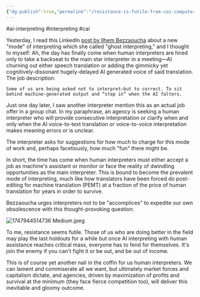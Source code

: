 ```yaml
---
{"dg-publish":true,"permalink":"/resistance-is-futile-from-cai-computer-assisted-interpreting-or-ai-assisted-human-interpreting-to-human-assisted-ai-interpreting/","noteIcon":"2"}
---
```


#ai-interpreting
#interpreting 
#cai 

Yesterday, I read this LinkedIn [post by Ilhem Bezzaoucha](https://www.linkedin.com/posts/ilhem-bezzaoucha-a4227312b_ai-and-the-rise-of-the-ghost-interpreter-activity-7331410676055269377-cw9D?utm_source=social_share_send&utm_medium=member_desktop_web&rcm=ACoAAAAxqwIBfrYHPsPxOL8EAbdgbU_XFu7H3Vc) about a new "mode" of interpreting which she called "ghost interpreting," and I thought to myself: Ah, the day has finally come when human interpreters are hired only to take a backseat to the main star interpreter in a meeting—AI churning out either speech translation or adding the gimmicky yet cognitively-dissonant hugely-delayed AI generated voice of said translation. The job description:
```
Some of us are being asked not to interpret—but to correct. To sit behind machine-generated output and “step in” when the AI falters.
```
Just one day later, I saw another interpreter mention this as an actual job offer in a group chat. In my paraphrase, an agency is seeking a human interpreter who will provide consecutive interpretation or clarify when and only when the AI voice-to-text translation or voice-to-voice interpretation makes meaning errors or is unclear.

The interpreter asks for suggestions for how much to charge for this mode of work and, perhaps facetiously, how much "fun" there might be.

In short, the time has come when human interpreters must either accept a job as machine's assistant or monitor or face the reality of dwindling opportunities as the main interpreter. This is bound to become the prevalent mode of interpreting, much like how translators have been forced do post-editing for machine translation (PEMT) at a fraction of the price of human translation for years in order to survive.

Bezzaoucha urges interpreters not to be "accomplices" to expedite our own obsolescence with this thought-provoking question:

![1747944514736 Medium.jpeg](/img/user/_attachments/_OB/1747944514736%20Medium.jpeg)

To me, resistance seems futile. Those of us who are doing better in the field may play the last holdouts for a while but once AI interpreting with human assistance reaches critical mass, everyone has to fend for themselves. It's join the enemy if you can't fight it or be out, and be out of income.

This is of course yet another nail in the coffin for us human interpreters. We can lament and commiserate all we want, but ultimately market forces and capitalism dictate, and agencies, driven by maximization of profits and survival at the minimum (they face fierce competition too), will deliver this inevitable and gloomy outcome.